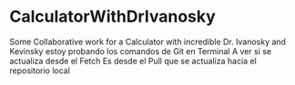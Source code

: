 # CalculatorWithDrIvanosky
Some Collaborative work for a Calculator with incredible Dr. Ivanosky and Kevinsky
estoy probando los comandos de Git en Terminal
A ver si se actualiza desde el Fetch
Es desde el Pull que se actualiza hacia el repositorio local
